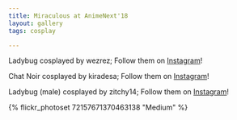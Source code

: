 ```yaml
---
title: Miraculous at AnimeNext'18
layout: gallery
tags: cosplay

---
```


Ladybug cosplayed by wezrez; Follow them on [Instagram](https://www.instagram.com/wezrez)!

Chat Noir cosplayed by kiradesa; Follow them on [Instagram](https://www.instagram.com/kiradesa)!

Ladybug (male) cosplayed by zitchy14; Follow them on [Instagram](https://www.instagram.com/zitchy14)!

{% flickr_photoset 72157671370463138 "Medium" %}